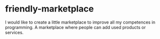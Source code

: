# friendly-marketplace
I would like to create a little marketplace to improve all my competences in programming.
A marketplace where people can add used products or services. 
